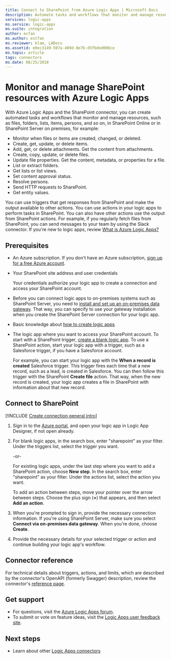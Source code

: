 ```yaml
---
title: Connect to SharePoint from Azure Logic Apps | Microsoft Docs
description: Automate tasks and workflows that monitor and manage resources in SharePoint Online or SharePoint Server on premises by using Azure Logic Apps
services: logic-apps
ms.service: logic-apps
ms.suite: integration
author: ecfan
ms.author: estfan
ms.reviewer: klam, LADocs
ms.assetid: e0ec3149-507a-409d-8e7b-d5fbded006ce
ms.topic: article
tags: connectors
ms.date: 08/25/2018
---
```


# Monitor and manage SharePoint resources with Azure Logic Apps

With Azure Logic Apps and the SharePoint connector,
you can create automated tasks and workflows that
monitor and manage resources, such as files, folders,
lists, items, persons, and so on, in SharePoint
Online or in SharePoint Server on premises, for example:

* Monitor when files or items are created, changed, or deleted.
* Create, get, update, or delete items.
* Add, get, or delete attachments. Get the content from attachments.
* Create, copy, update, or delete files.
* Update file properties. Get the content, metadata, or properties for a file.
* List or extract folders.
* Get lists or list views.
* Set content approval status.
* Resolve persons.
* Send HTTP requests to SharePoint.
* Get entity values.

You can use triggers that get responses from SharePoint and
make the output available to other actions. You can use actions
in your logic apps to perform tasks in SharePoint. You can also
have other actions use the output from SharePoint actions.
For example, if you regularly fetch files from SharePoint,
you can send messages to your team by using the Slack connector.
If you're new to logic apps, review [What is Azure Logic Apps?](../logic-apps/logic-apps-overview.md)

## Prerequisites

* An Azure subscription. If you don't have an Azure subscription,
<a href="https://azure.microsoft.com/free/" target="_blank">sign up for a free Azure account</a>.

* Your SharePoint site address and user credentials

  Your credentials authorize your logic app to create
  a connection and access your SharePoint account.

* Before you can connect logic apps to on-premises
systems such as SharePoint Server, you need to
[install and set up an on-premises data gateway](../logic-apps/logic-apps-gateway-install.md).
That way, you can specify to use your gateway installation when
you create the SharePoint Server connection for your logic app.

* Basic knowledge about
[how to create logic apps](../logic-apps/quickstart-create-first-logic-app-workflow.md)

* The logic app where you want to access your SharePoint account.
To start with a SharePoint trigger, [create a blank logic app](../logic-apps/quickstart-create-first-logic-app-workflow.md).
To use a SharePoint action, start your logic app with a trigger,
such as a Salesforce trigger, if you have a Salesforce account.

  For example, you can start your logic app with the
  **When a record is created** Salesforce trigger.
  This trigger fires each time that a new record,
  such as a lead, is created in Salesforce.
  You can then follow this trigger with the SharePoint
  **Create file** action. That way, when the new
  record is created, your logic app creates a file
  in SharePoint with information about that new record.

## Connect to SharePoint

[!INCLUDE [Create connection general intro](../../includes/connectors-create-connection-general-intro.md)]

1. Sign in to the [Azure portal](https://portal.azure.com),
and open your logic app in Logic App Designer, if not open already.

1. For blank logic apps, in the search box,
enter "sharepoint" as your filter.
Under the triggers list, select the trigger you want.

   -or-

   For existing logic apps, under the last step where
   you want to add a SharePoint action, choose **New step**.
   In the search box, enter "sharepoint" as your filter.
   Under the actions list, select the action you want.

   To add an action between steps,
   move your pointer over the arrow between steps.
   Choose the plus sign (**+**) that appears,
   and then select **Add an action**.

1. When you're prompted to sign in,
provide the necessary connection information.
If you're using SharePoint Server,
make sure you select **Connect via on-premises data gateway**.
When you're done, choose **Create**.

1. Provide the necessary details for your selected trigger
or action and continue building your logic app's workflow.

## Connector reference

For technical details about triggers, actions, and limits, which are
described by the connector's OpenAPI (formerly Swagger) description,
review the connector's [reference page](/connectors/sharepoint/).

## Get support

* For questions, visit the [Azure Logic Apps forum](https://social.msdn.microsoft.com/Forums/en-US/home?forum=azurelogicapps).
* To submit or vote on feature ideas, visit the [Logic Apps user feedback site](https://aka.ms/logicapps-wish).

## Next steps

* Learn about other [Logic Apps connectors](../connectors/apis-list.md)
